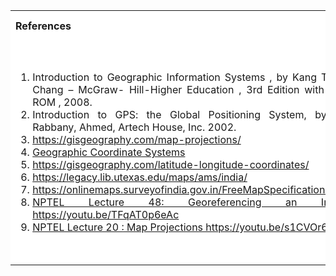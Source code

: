  <table style="text-align:justify;">
  <tr style="background-color: white">
    <th>References</th>
    <th>Contributors list</th>
  </tr>
  <tr style="background-color: white;">
    <td style="width: 60%">
    <ol>
    <li>Introduction to Geographic Information Systems , by Kang Tsung Chang – McGraw- Hill-Higher Education , 3rd Edition with CD-ROM , 2008.</li>
    <li>Introduction to GPS: the Global Positioning System, by EI- Rabbany, Ahmed, Artech House, Inc. 2002.</li>
    <li><a href="https://gisgeography.com/map-projections/">https://gisgeography.com/map-projections/</a></li>
    <li><a href="https://help.arcgis.com/en/geodatabase/10.0/sdk/arcsde/concepts/geometry/coordref/coordsys/geographic/geographic.htm">Geographic Coordinate Systems</a></li>
    <li><a href="https://gisgeography.com/latitude-longitude-coordinates/">https://gisgeography.com/latitude-longitude-coordinates/</a></li>
    <li><a href="https://legacy.lib.utexas.edu/maps/ams/india/">https://legacy.lib.utexas.edu/maps/ams/india/</a></li>
    <li><a href="https://onlinemaps.surveyofindia.gov.in/FreeMapSpecification.aspx">https://onlinemaps.surveyofindia.gov.in/FreeMapSpecification.aspx</a></li>
    <li><a href="https://youtu.be/TFqAT0p6eAc">NPTEL Lecture 48: Georeferencing an Image https://youtu.be/TFqAT0p6eAc</a></li>
    <li><a href="https://youtu.be/s1CVOr6Cl2s">NPTEL Lecture 20 : Map Projections https://youtu.be/s1CVOr6Cl2s </a></li>
    </ol>
   </td>
    <td>Developer : Dr. Pruthviraj U | NITK</br></br>
    Contributors :
    <ul style="list-style-type: none;">
    <li>Aishwarya Shetty | NITK</li>
    <li>Aishwarya Hegde | NITK</li>
    <li>Swathi Shetty | NITK</li>
    <li>Akshaya | NITK</li>
     </ul></td>
  </tr>
</table>
